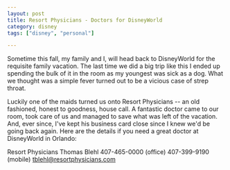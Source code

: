 ```yaml
---
layout: post
title: Resort Physicians - Doctors for DisneyWorld
category: disney
tags: ["disney", "personal"]

---
```

Sometime this fall, my family and I, will head back to DisneyWorld for the requisite family vacation.  The last time we did a big trip like this I ended up spending the bulk of it in the room as my youngest was sick as a dog.  What we thought was a simple fever turned out to be a vicious case of strep throat.  

Luckily one of the maids turned us onto Resort Physicians -- an old fashioned, honest to goodness, house call.  A fantastic doctor came to our room, took care of us and managed to save what was left of the vacation.  And, ever since, I've kept his business card close since I knew we'd be going back again. Here are the details if you need a great doctor at DisneyWorld in Orlando:

  Resort Physicians
  Thomas Blehl
  407-465-0000 (office)
  407-399-9190 (mobile)
  tblehl@resortphysicians.com